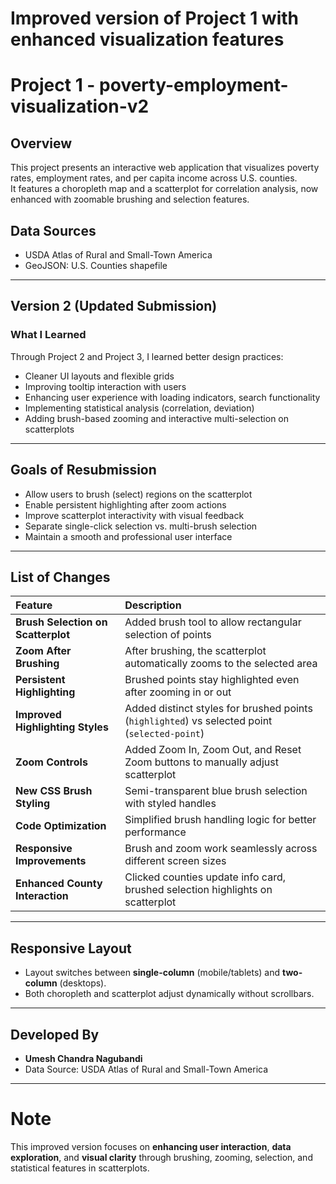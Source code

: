 # Improved version of Project 1 with enhanced visualization features  
# Project 1 - poverty-employment-visualization-v2 

## Overview
This project presents an interactive web application that visualizes poverty rates, employment rates, and per capita income across U.S. counties.  
It features a choropleth map and a scatterplot for correlation analysis, now enhanced with zoomable brushing and selection features.

## Data Sources
- USDA Atlas of Rural and Small-Town America
- GeoJSON: U.S. Counties shapefile

---

## Version 2 (Updated Submission)

### What I Learned
Through Project 2 and Project 3, I learned better design practices:
- Cleaner UI layouts and flexible grids
- Improving tooltip interaction with users
- Enhancing user experience with loading indicators, search functionality
- Implementing statistical analysis (correlation, deviation)
- Adding brush-based zooming and interactive multi-selection on scatterplots

---

## Goals of Resubmission
- Allow users to brush (select) regions on the scatterplot
- Enable persistent highlighting after zoom actions
- Improve scatterplot interactivity with visual feedback
- Separate single-click selection vs. multi-brush selection
- Maintain a smooth and professional user interface

---

## List of Changes

| Feature | Description |
|:--------|:------------|
| **Brush Selection on Scatterplot** | Added brush tool to allow rectangular selection of points |
| **Zoom After Brushing** | After brushing, the scatterplot automatically zooms to the selected area |
| **Persistent Highlighting** | Brushed points stay highlighted even after zooming in or out |
| **Improved Highlighting Styles** | Added distinct styles for brushed points (`highlighted`) vs selected point (`selected-point`) |
| **Zoom Controls** | Added Zoom In, Zoom Out, and Reset Zoom buttons to manually adjust scatterplot |
| **New CSS Brush Styling** | Semi-transparent blue brush selection with styled handles |
| **Code Optimization** | Simplified brush handling logic for better performance |
| **Responsive Improvements** | Brush and zoom work seamlessly across different screen sizes |
| **Enhanced County Interaction** | Clicked counties update info card, brushed selection highlights on scatterplot |

---

## Responsive Layout
- Layout switches between **single-column** (mobile/tablets) and **two-column** (desktops).
- Both choropleth and scatterplot adjust dynamically without scrollbars.

---

## Developed By
- **Umesh Chandra Nagubandi**  
- Data Source: USDA Atlas of Rural and Small-Town America

---

#  Note
This improved version focuses on **enhancing user interaction**, **data exploration**, and **visual clarity** through brushing, zooming, selection, and statistical features in scatterplots.

